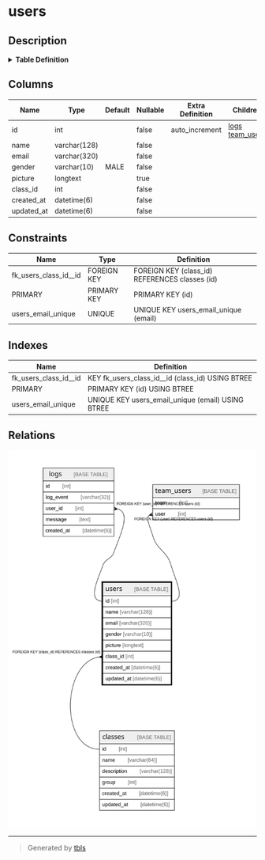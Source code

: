 # users

## Description

<details>
<summary><strong>Table Definition</strong></summary>

```sql
CREATE TABLE `users` (
  `id` int NOT NULL AUTO_INCREMENT,
  `name` varchar(128) NOT NULL,
  `email` varchar(320) NOT NULL,
  `gender` varchar(10) NOT NULL DEFAULT 'MALE',
  `picture` longtext,
  `class_id` int NOT NULL,
  `created_at` datetime(6) NOT NULL,
  `updated_at` datetime(6) NOT NULL,
  PRIMARY KEY (`id`),
  UNIQUE KEY `users_email_unique` (`email`),
  KEY `fk_users_class_id__id` (`class_id`),
  CONSTRAINT `fk_users_class_id__id` FOREIGN KEY (`class_id`) REFERENCES `classes` (`id`) ON DELETE CASCADE ON UPDATE RESTRICT
) ENGINE=InnoDB AUTO_INCREMENT=[Redacted by tbls] DEFAULT CHARSET=utf8mb4 COLLATE=utf8mb4_0900_ai_ci
```

</details>

## Columns

| Name | Type | Default | Nullable | Extra Definition | Children | Parents | Comment |
| ---- | ---- | ------- | -------- | ---------------- | -------- | ------- | ------- |
| id | int |  | false | auto_increment | [logs](logs.md) [team_users](team_users.md) |  |  |
| name | varchar(128) |  | false |  |  |  |  |
| email | varchar(320) |  | false |  |  |  |  |
| gender | varchar(10) | MALE | false |  |  |  |  |
| picture | longtext |  | true |  |  |  |  |
| class_id | int |  | false |  |  | [classes](classes.md) |  |
| created_at | datetime(6) |  | false |  |  |  |  |
| updated_at | datetime(6) |  | false |  |  |  |  |

## Constraints

| Name | Type | Definition |
| ---- | ---- | ---------- |
| fk_users_class_id__id | FOREIGN KEY | FOREIGN KEY (class_id) REFERENCES classes (id) |
| PRIMARY | PRIMARY KEY | PRIMARY KEY (id) |
| users_email_unique | UNIQUE | UNIQUE KEY users_email_unique (email) |

## Indexes

| Name | Definition |
| ---- | ---------- |
| fk_users_class_id__id | KEY fk_users_class_id__id (class_id) USING BTREE |
| PRIMARY | PRIMARY KEY (id) USING BTREE |
| users_email_unique | UNIQUE KEY users_email_unique (email) USING BTREE |

## Relations

![er](users.svg)

---

> Generated by [tbls](https://github.com/k1LoW/tbls)
